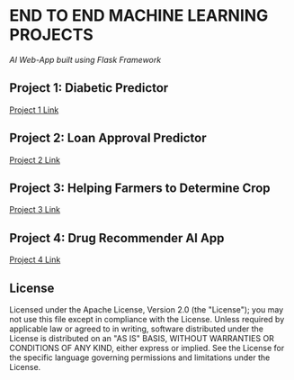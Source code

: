 # END TO END MACHINE LEARNING PROJECTS
*AI Web-App built using Flask Framework*

## Project 1: Diabetic Predictor
[Project 1 Link](https://github.com/drdataSpp/ML-App1-Diabetes-Predictor)

## Project 2: Loan Approval Predictor
[Project 2 Link](https://github.com/drdataSpp/ML-App2-Loan-Approval-Predictor)

## Project 3: Helping Farmers to Determine Crop
[Project 3 Link](https://github.com/drdataSpp/ML-App3-Crop-Determining-AI-App)

## Project 4: Drug Recommender AI App
[Project 4 Link](https://github.com/drdataSpp/ML-App4-Drug-Recommender-AI-App)


## License
Licensed under the Apache License, Version 2.0 (the "License"); you may not use this file except in compliance with the License. Unless required by applicable law or agreed to in writing, software distributed under the License is distributed on an "AS IS" BASIS, WITHOUT WARRANTIES OR CONDITIONS OF ANY KIND, either express or implied. See the License for the specific language governing permissions and limitations under the License.
